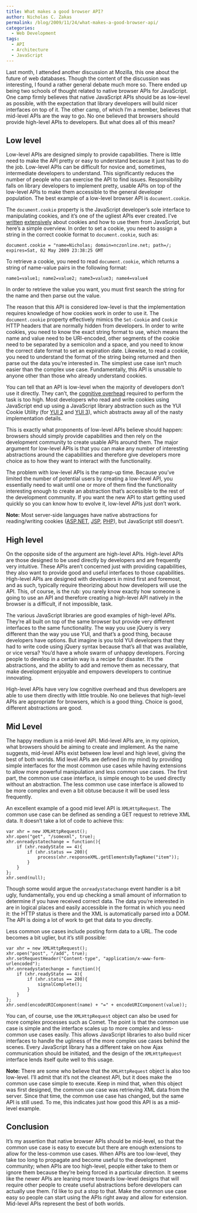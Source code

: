 ```yaml
---
title: What makes a good browser API?
author: Nicholas C. Zakas
permalink: /blog/2009/11/24/what-makes-a-good-browser-api/
categories:
  - Web Development
tags:
  - API
  - Architecture
  - JavaScript
---
```

Last month, I attended another discussion at Mozilla, this one about the future of web databases. Though the content of the discussion was interesting, I found a rather general debate much more so. There ended up being two schools of thought related to native browser APIs for JavaScript. One camp firmly believes that native JavaScript APIs should be as low-level as possible, with the expectation that library developers will build nicer interfaces on top of it. The other camp, of which I&#8217;m a member, believes that mid-level APIs are the way to go. No one believed that browsers should provide high-level APIs to developers. But what does all of this mean?

## Low level

Low-level APIs are designed simply to provide capabilities. There is little need to make the API pretty or easy to understand because it just has to do the job. Low-level APIs can be difficult for novice and, sometimes, intermediate developers to understand. This significantly reduces the number of people who can exercise the API to find issues. Responsibility falls on library developers to implement pretty, usable APIs on top of the low-level APIs to make them accessible to the general developer population. The best example of a low-level browser API is `document.cookie`.

The `document.cookie` property is the JavaScript developer&#8217;s sole interface to manipulating cookies, and it&#8217;s one of the ugliest APIs ever created. I&#8217;ve [written][1] [extensively][2] about cookies and how to use them from JavaScript, but here&#8217;s a simple overview. In order to set a cookie, you need to assign a string in the correct cookie format to `document.cookie`, such as:

    document.cookie = "name=Nicholas; domain=nczonline.net; path=/; expires=Sat, 02 May 2009 23:38:25 GMT

To retrieve a cookie, you need to read `document.cookie`, which returns a string of name-value pairs in the following format:

    name1=value1; name2=value2; name3=value3; name4=value4

In order to retrieve the value you want, you must first search the string for the name and then parse out the value.

The reason that this API is considered low-level is that the implementation requires knowledge of how cookies work in order to use it. The `document.cookie` property effectively mimics the `Set-Cookie` and `Cookie` HTTP headers that are normally hidden from developers. In order to write cookies, you need to know the exact string format to use, which means the name and value need to be URI-encoded, other segments of the cookie need to be separated by a semicolon and a space, and you need to know the correct date format to set an expiration date. Likewise, to read a cookie, you need to understand the format of the string being returned and then parse out the data you&#8217;re interested in. The simplest use case isn&#8217;t much easier than the complex use case. Fundamentally, this API is unusable to anyone other than those who already understand cookies.

You can tell that an API is low-level when the majority of developers don&#8217;t use it directly. They can&#8217;t, the [cognitive overhead][3] required to perform the task is too high. Most developers who read and write cookies using JavaScript end up using a JavaScript library abstraction such as the YUI Cookie Utility (for [YUI 2][4] and [YUI 3][5]), which abstracts away all of the nasty implementation details.

This is exactly what proponents of low-level APIs believe should happen: browsers should simply provide capabilities and then rely on the development community to create usable APIs around them. The major argument for low-level APIs is that you can make any number of interesting abstractions around the capabilities and therefore give developers more choice as to how they want to interact with the functionality.

The problem with low-level APIs is the ramp-up time. Because you&#8217;ve limited the number of potential users by creating a low-level API, you essentially need to wait until one or more of them find the functionality interesting enough to create an abstraction that&#8217;s accessible to the rest of the development community. If you want the new API to start getting used quickly so you can know how to evolve it, low-level APIs just don&#8217;t work.

**Note:** Most server-side languages have native abstractions for reading/writing cookies ([ASP.NET][6], [JSP][7], [PHP][8]), but JavaScript still doesn&#8217;t.

## High level

On the opposite side of the argument are high-level APIs. High-level APIs are those designed to be used directly by developers and are frequently very intuitive. These APIs aren&#8217;t concerned just with providing capabilities, they also want to provide good and useful interfaces to those capabilities. High-level APIs are designed with developers in mind first and foremost, and as such, typically require theorizing about how developers will use the API. This, of course, is the rub: you rarely know exactly how someone is going to use an API and therefore creating a high-level API natively in the browser is a difficult, if not impossible, task.

The various JavaScript libraries are good examples of high-level APIs. They&#8217;re all built on top of the same browser but provide very different interfaces to the same functionality. The way you use jQuery is very different than the way you use YUI, and that&#8217;s a good thing, because developers have options. But imagine is you told YUI developers that they had to write code using jQuery syntax because that&#8217;s all that was available, or vice versa? You&#8217;d have a whole swarm of unhappy developers. Forcing people to develop in a certain way is a recipe for disaster. It&#8217;s the abstractions, and the ability to add and remove them as necessary, that make development enjoyable and empowers developers to continue innovating.

High-level APIs have very low cognitive overhead and thus developers are able to use them directly with little trouble. No one believes that high-level APIs are appropriate for browsers, which is a good thing. Choice is good, different abstractions are good.

## Mid Level

The happy medium is a mid-level API. Mid-level APIs are, in my opinion, what browsers should be aiming to create and implement. As the name suggests, mid-level APIs exist between low level and high level, giving the best of both worlds. Mid level APIs are defined (in my mind) by providing simple interfaces for the most common use cases while having extensions to allow more powerful manipulation and less common use cases. The first part, the common use case interface, is simple enough to be used directly without an abstraction. The less common use case interface is allowed to be more complex and even a bit obtuse because it will be used less frequently.

An excellent example of a good mid level API is `XMLHttpRequest`. The common use case can be defined as sending a GET request to retrieve XML data. It doesn&#8217;t take a lot of code to achieve this:

    var xhr = new XMLHttpRequest();
    xhr.open("get", "/somexml", true);
    xhr.onreadystatechange = function(){
        if (xhr.readyState == 4){
            if (xhr.status == 200){
                process(xhr.responseXML.getElementsByTagName("item"));
            }
        }
    };
    xhr.send(null);

Though some would argue the `onreadystatechange` event handler is a bit ugly, fundamentally, you end up checking a small amount of information to determine if you have received correct data. The data you&#8217;re interested in are in logical places and easily accessible in the format in which you need it: the HTTP status is there and the XML is automatically parsed into a DOM. The API is doing a lot of work to get that data to you directly.

Less common use cases include posting form data to a URL. The code becomes a bit uglier, but it&#8217;s still possible:

    var xhr = new XMLHttpRequest();
    xhr.open("post", "/add", true);
    xhr.setRequestHeader("Content-type", "application/x-www-form-urlencoded");
    xhr.onreadystatechange = function(){
        if (xhr.readyState == 4){
            if (xhr.status == 200){
                signalComplete();
            }
        }
    };
    xhr.send(encodeURIComponent(name) + "=" + encodeURIComponent(value));

You can, of course, use the `XMLHttpRequest` object can also be used for more complex processes such as Comet. The point is that the common use case is simple and the interface scales up to more complex and less-common use cases easily. This allows JavaScript libraries to also build nicer interfaces to handle the ugliness of the more complex use cases behind the scenes. Every JavaScript library has a different take on how Ajax communication should be initiated, and the design of the `XMLHttpRequest` interface lends itself quite well to this usage.

**Note:** There are some who believe that the `XMLHttpRequest` object is also too low-level. I&#8217;ll admit that it&#8217;s not the cleanest API, but it does make the common use case simple to execute. Keep in mind that, when this object was first designed, the common use case was retrieving XML data from the server. Since that time, the common use case has changed, but the same API is still used. To me, this indicates just how good this API is as a mid-level example.

## Conclusion

It&#8217;s my assertion that native browser APIs should be mid-level, so that the common use case is easy to execute but there are enough extensions to allow for the less-common use cases. When APIs are too low-level, they take too long to propagate and become useful to the development community; when APIs are too high-level, people either take to them or ignore them because they&#8217;re being forced in a particular direction. It seems like the newer APIs are leaning more towards low-level designs that will require other people to create useful abstractions before developers can actually use them. I&#8217;d like to put a stop to that. Make the common use case easy so people can start using the APIs right away and allow for extension. Mid-level APIs represent the best of both worlds.

 [1]: {{site.url}}/blog/2009/05/05/http-cookies-explained/
 [2]: {{site.url}}/blog/2009/05/12/cookies-and-security/
 [3]: http://elab.eserver.org/hfl0098.html
 [4]: http://developer.yahoo.com/yui/2/cookie
 [5]: http://developer.yahoo.com/yui/3/cookie
 [6]: http://www.codetoad.com/ASP.NET/cookies.asp
 [7]: http://www.roseindia.net/jsp/jspcookies.shtml
 [8]: http://www.w3schools.com/PHP/php_cookies.asp
